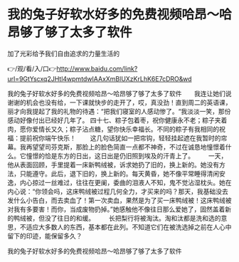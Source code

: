# 我的兔子好软水好多的免费视频哈昂～哈昂够了够了太多了软件
加了光彩给予我们自由追求的力量生活的

👉/观/看/入/口👉http://www.baidu.com/link?url=9GtYscxq2JHtl4wpmtdwIAAxXmBlUXzKrLhK6E7cDRO&wd

我的兔子好软水好多的免费视频哈昂～哈昂够了够了太多了软件　　我连让她们说谢谢的机会也没有给，一下课就快步的走开了，哎，真没劲！直到周二的英语课，丽才向我提起了我的礼物的待遇：“把我们寝室的人感动惨了。“我淡淡一笑，那份感动好像付出已经好几年了。
	四十七、粽子包着枣，祝你健康永不老；粽子夹着肉，愿你爱情长又久；粽子沾点糖，望你快乐幸福长。不同的粽子有我相同的祝福：提前祝你端午快乐！
　　这几句话犹如一把帘钩，轻轻挂起遮在我暂时的帘幕。我再望望司芬克斯，那脸上的脸色简直一点都不神奇，不过在诚恳地憧憬着什么。它憧憬的恰是东方的日出，这日出是仍旧照到埃及的汗青上了。
　　一天，他从表面回顾，手里提着一床新鸭绒被，诉求她扔了旧的，换上新的。她没有方法，只能遵守。此后，退下旧的，换上新的。每天黄昏，她不像平常睡得清闲安逸，内心掠过一丝难过，往往在更阑，委曲的泪液人不知，鬼不觉沾湿枕头。她在内心说：“你领会吗，这床鸭绒被过程几何全力，才买来的吗？那天，我基础没去发什么小告白，而去卖血了！第一次卖血，果然是为了买一床鸭绒被！这床鸭绒被对我有多要害！而你，当成废物扔掉。”她感触他不像往日那么爱她了，固然盖着新的鸭绒被，但没了往日的和缓。
　　长把梨行将被淘汰。淘和汰都是洗和选的意思，不适应大多数人的东西，基本都在此列。不知道它们在被洗选掉之前在人心中留下的印迹，能保留多久？

我的兔子好软水好多的免费视频哈昂～哈昂够了够了太多了软件
